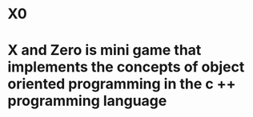 # X0
# X and Zero is mini game that implements the concepts of object oriented programming in the c ++ programming language 
